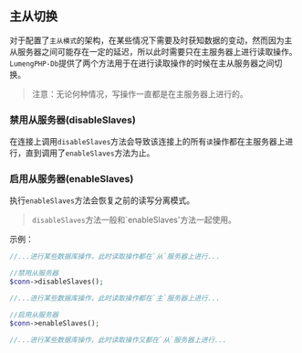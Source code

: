 ## 主从切换

对于配置了`主从模式`的架构，在某些情况下需要及时获知数据的变动，然而因为主从服务器之间可能存在一定的延迟，所以此时需要只在主服务器上进行读取操作。
`LumengPHP-Db`提供了两个方法用于在进行读取操作的时候在主从服务器之间切换。

> 注意：无论何种情况，写操作一直都是在主服务器上进行的。

### 禁用从服务器(disableSlaves)

在连接上调用`disableSlaves`方法会导致该连接上的所有`读`操作都在主服务器上进行，直到调用了`enableSlaves`方法为止。

### 启用从服务器(enableSlaves)

执行`enableSlaves`方法会恢复之前的读写分离模式。

> `disableSlaves`方法一般和`enableSlaves'方法一起使用。

示例：
```php
//...进行某些数据库操作，此时读取操作都在`从`服务器上进行...

//禁用从服务器
$conn->disableSlaves();

//...进行某些数据库操作，此时读取操作都在`主`服务器上进行...

//启用从服务器
$conn->enableSlaves();

//...进行某些数据库操作，此时读取操作又都在`从`服务器上进行...
```